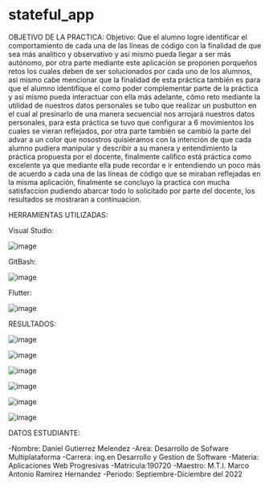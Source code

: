 # stateful_app

OBJETIVO DE LA PRACTICA: Objetivo: Que el alumno logre identificar el comportamiento de cada una de las líneas de código con la finalidad de que sea más analitico y observativo y así mismo pueda llegar a ser más autónomo, por otra parte mediante este aplicación se proponen porqueños retos los cuales deben de ser solucionados por cada uno de los alumnos, asi mismo cabe mencionar que la finalidad de esta práctica también es para que el alumno identifique el como poder complementar parte de la práctica y así mismo pueda interactuar con ella más adelante, cómo reto mediante la utilidad de nuestros datos personales se tubo que realizar un pusbutton en el cual al presinarlo de una manera secuencial nos arrojará nuestros datos personales, para esta práctica se tuvo que configurar a 6 movimientos los cuales se vieran reflejados, por otra parte también se cambió la parte del advar a un color que nosostros quisiéramos con la intención de que cada alumno pudiera manipular y describir a su manera y entendimiento la práctica propuesta por el docente, finalmente califico está práctica como excelente ya que mediante ella pude recordar e ir entendiendo un poco más de acuerdo a cada una de las líneas de código que se miraban reflejadas en la misma aplicación, finalmente se concluyo la practica con mucha satisfaccion pudiendo abarcar todo lo solicitado por parte del docente, los resultados se mostraran a continuacion.

HERRAMIENTAS UTILIZADAS:

Visual Studio:

![image](https://user-images.githubusercontent.com/100882800/194837893-46bcdd6e-3ba1-4d01-a665-19cf57f8dbf6.png)


GitBash: 

![image](https://user-images.githubusercontent.com/100882800/194837964-aac3ae53-b341-4eb0-8ffd-00d6f62c2490.png)

Flutter:

![image](https://user-images.githubusercontent.com/100882800/194838024-b43c79da-c66f-4252-8164-0548161510d0.png)

RESULTADOS: 

![image](https://user-images.githubusercontent.com/100882800/194838343-79064eb4-09b0-497c-ae2b-9a44ac414e01.png)



![image](https://user-images.githubusercontent.com/100882800/194838375-0f4f2085-d620-4927-8c64-368d6553983c.png)



![image](https://user-images.githubusercontent.com/100882800/194838419-da3b31ae-df53-426a-95f5-c6ddd3038d00.png)


![image](https://user-images.githubusercontent.com/100882800/194838449-da87365f-e034-433a-a858-50dc03e29311.png)


![image](https://user-images.githubusercontent.com/100882800/194838471-80bcd4b5-47ee-4b51-989c-f8db3f1f52c8.png)


![image](https://user-images.githubusercontent.com/100882800/194838495-8aca76a8-97db-4110-a870-1d79e62740ef.png)





DATOS ESTUDIANTE:

 -Nombre: Daniel Gutierrez Melendez -Area: Desarrollo de Sofware Multiplataforma -Carrera: ing.en Desarrollo y Gestion de Software -Materia: Aplicaciones Web Progresivas -Matricula:190720 -Maestro: M.T.I. Marco Antonio Ramirez Hernandez -Periodo: Septiembre-Diciembre del 2022
